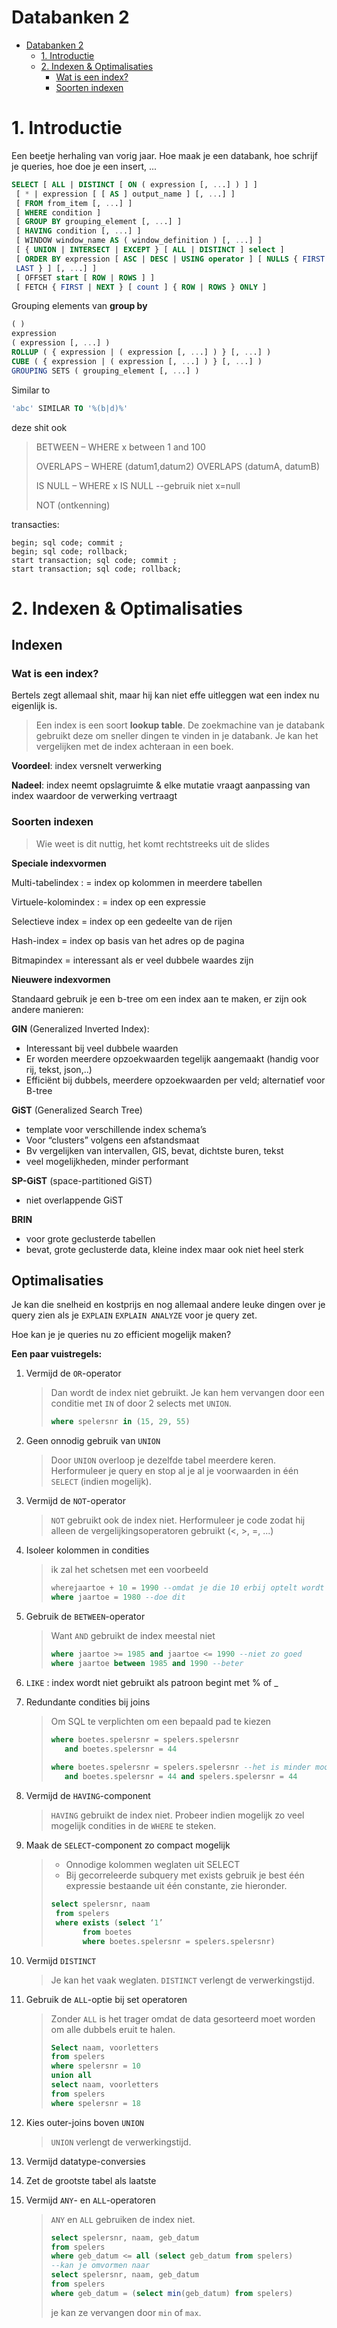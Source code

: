 # Databanken 2

<!--ts-->
   * [Databanken 2](#databanken-2)
      * [1. Introductie](#1-introductie)
      * [2. Indexen &amp; Optimalisaties](#2-indexen--optimalisaties)
         * [Wat is een index?](#wat-is-een-index)
         * [Soorten indexen](#soorten-indexen)

<!-- Added by: martijn, at: Thu Jun 11 15:06:52 CEST 2020 -->

<!--te-->

# 1. Introductie

Een beetje herhaling van vorig jaar. Hoe maak je een databank, hoe schrijf je queries, hoe doe je een insert, ...

```sql
SELECT [ ALL | DISTINCT [ ON ( expression [, ...] ) ] ]
 [ * | expression [ [ AS ] output_name ] [, ...] ]
 [ FROM from_item [, ...] ]
 [ WHERE condition ]
 [ GROUP BY grouping_element [, ...] ]
 [ HAVING condition [, ...] ]
 [ WINDOW window_name AS ( window_definition ) [, ...] ]
 [ { UNION | INTERSECT | EXCEPT } [ ALL | DISTINCT ] select ]
 [ ORDER BY expression [ ASC | DESC | USING operator ] [ NULLS { FIRST |
 LAST } ] [, ...] ]
 [ OFFSET start [ ROW | ROWS ] ]
 [ FETCH { FIRST | NEXT } [ count ] { ROW | ROWS } ONLY ]
```

Grouping elements van **group by**

```sql
( )
expression
( expression [, ...] )
ROLLUP ( { expression | ( expression [, ...] ) } [, ...] )
CUBE ( { expression | ( expression [, ...] ) } [, ...] )
GROUPING SETS ( grouping_element [, ...] )
```

Similar to

```sql
'abc' SIMILAR TO '%(b|d)%' 
```

deze shit ook

> BETWEEN – WHERE x between 1 and 100 
>
> OVERLAPS – WHERE (datum1,datum2) OVERLAPS (datumA, datumB) 
>
> IS NULL – WHERE x IS NULL --gebruik niet x=null 
>
> NOT (ontkenning)

transacties:

```plsql
begin; sql code; commit ;
begin; sql code; rollback;
start transaction; sql code; commit ;
start transaction; sql code; rollback;
```



# 2. Indexen & Optimalisaties



## Indexen

### Wat is een index?

Bertels zegt allemaal shit, maar hij kan niet effe uitleggen wat een index nu eigenlijk is. 

> Een index is een soort **lookup table**. De zoekmachine van je databank gebruikt deze om sneller dingen te vinden in je databank. Je kan het vergelijken met de index achteraan in een boek. 

**Voordeel**: index versnelt verwerking 

**Nadeel**: index neemt opslagruimte & elke mutatie vraagt aanpassing van index waardoor de verwerking vertraagt



### Soorten indexen

> Wie weet is dit nuttig, het komt rechtstreeks uit de slides
>

**Speciale indexvormen**

Multi-tabelindex : = index op kolommen in meerdere tabellen 

Virtuele-kolomindex : = index op een expressie 

Selectieve index = index op een gedeelte van de rijen 

Hash-index = index op basis van het adres op de pagina 

Bitmapindex = interessant als er veel dubbele waardes zijn



**Nieuwere indexvormen**

Standaard gebruik je een b-tree om een index aan te maken, er zijn ook andere manieren:

**GIN** (Generalized Inverted Index):

* Interessant bij veel dubbele waarden
* Er worden meerdere opzoekwaarden tegelijk aangemaakt (handig voor rij, tekst, json,..)
* Efficiënt bij dubbels, meerdere opzoekwaarden per veld; alternatief voor B-tree

**GiST** (Generalized Search Tree)

* template voor verschillende index schema’s
* Voor “clusters” volgens een afstandsmaat
* Bv vergelijken van intervallen, GIS, bevat, dichtste buren, tekst
* veel mogelijkheden, minder performant

**SP-GiST** (space-partitioned GiST)

* niet overlappende GiST

**BRIN**

* voor grote geclusterde tabellen
* bevat, grote geclusterde data, kleine index maar ook niet heel sterk



## Optimalisaties

Je kan die snelheid en kostprijs en nog allemaal andere leuke dingen over je query zien als je `EXPLAIN`  `EXPLAIN ANALYZE` voor je query zet.

Hoe kan je je queries nu zo efficient mogelijk maken?



**Een paar vuistregels:**

1. Vermijd de `OR`-operator

   > Dan wordt de index niet gebruikt. Je kan hem vervangen door een conditie met `IN` of door 2 selects met `UNION`.
   >
   > ```sql
   > where spelersnr in (15, 29, 55)
   > ```

2. Geen onnodig gebruik van `UNION`

   > Door `UNION` overloop je dezelfde tabel meerdere keren. Herformuleer je query en stop al je al je voorwaarden in één `SELECT` (indien mogelijk).

3. Vermijd de `NOT`-operator

   > `NOT` gebruikt ook de index niet. Herformuleer je code zodat hij alleen de vergelijkingsoperatoren gebruikt (<, >, =, ...)

4. Isoleer kolommen in condities

   > ik zal het schetsen met een voorbeeld
   >
   > ```sql
   > wherejaartoe + 10 = 1990 --omdat je die 10 erbij optelt wordt de index niet gebruikt
   > where jaartoe = 1980 --doe dit
   > ```

5. Gebruik de `BETWEEN`-operator

   > Want `AND` gebruikt de index meestal niet
   >
   > ```sql
   > where jaartoe >= 1985 and jaartoe <= 1990 --niet zo goed
   > where jaartoe between 1985 and 1990 --beter
   > ```

6. `LIKE` : index wordt niet gebruikt als patroon begint met % of _

7. Redundante condities bij joins

   > Om SQL te verplichten om een bepaald pad te kiezen
   >
   > ```sql
   > where boetes.spelersnr = spelers.spelersnr 
   > 	and boetes.spelersnr = 44
   > 	
   > where boetes.spelersnr = spelers.spelersnr --het is minder mooi, maar blijkbaar wel sneller
   > 	and boetes.spelersnr = 44 and spelers.spelersnr = 44 
   > ```

8. Vermijd de `HAVING`-component

   > `HAVING` gebruikt de index niet. Probeer indien mogelijk zo veel mogelijk condities in de `WHERE` te steken.

9. Maak de `SELECT`-component zo compact mogelijk

   > * Onnodige kolommen weglaten uit SELECT
   > * Bij gecorreleerde subquery met exists gebruik je best één expressie bestaande uit één constante, zie hieronder.
   >
   > ```sql
   > select spelersnr, naam
   >  from spelers
   >  where exists (select ‘1’
   >  		from boetes
   >  		where boetes.spelersnr = spelers.spelersnr)
   > ```

10. Vermijd `DISTINCT`

    > Je kan het vaak weglaten. `DISTINCT` verlengt de verwerkingstijd.

11. Gebruik de `ALL`-optie bij set operatoren

    > Zonder `ALL` is het trager omdat de data gesorteerd moet worden om alle dubbels eruit te halen.
    >
    > ```sql
    > Select naam, voorletters
    > from spelers
    > where spelersnr = 10
    > union all
    > select naam, voorletters
    > from spelers
    > where spelersnr = 18
    > ```

12. Kies outer-joins boven `UNION`

    > `UNION` verlengt de verwerkingstijd. 

13. Vermijd datatype-conversies

14. Zet de grootste tabel als laatste

15. Vermijd `ANY`- en `ALL`-operatoren

    > `ANY` en `ALL` gebruiken de index niet.
    >
    > ```sql
    > select spelersnr, naam, geb_datum
    > from spelers
    > where geb_datum <= all (select geb_datum from spelers)
    > --kan je omvormen naar
    > select spelersnr, naam, geb_datum
    > from spelers
    > where geb_datum = (select min(geb_datum) from spelers)
    > ```
    >
    > je kan ze vervangen door `min` of `max`.

